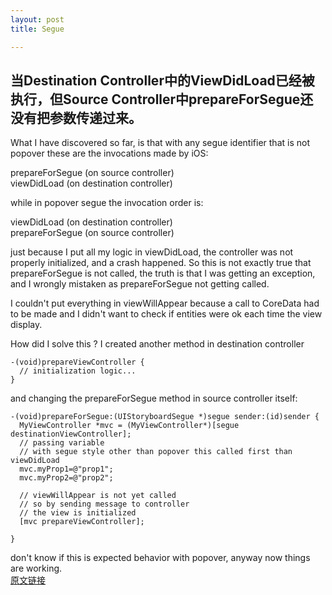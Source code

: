 ```yaml
---
layout: post
title: Segue 

---
```


## 当Destination Controller中的ViewDidLoad已经被执行，但Source Controller中prepareForSegue还没有把参数传递过来。

What I have discovered so far, is that with any segue identifier that is not popover these are the invocations made by iOS:

prepareForSegue (on source controller)  
viewDidLoad (on destination controller)  
  
while in popover segue the invocation order is:

viewDidLoad (on destination controller)  
prepareForSegue (on source controller)    

just because I put all my logic in viewDidLoad, the controller was not properly initialized, and a crash happened. So this is not exactly true that prepareForSegue is not called, the truth is that I was getting an exception, and I wrongly mistaken as prepareForSegue not getting called.

I couldn't put everything in viewWillAppear because a call to CoreData had to be made and I didn't want to check if entities were ok each time the view display.

How did I solve this ? I created another method in destination controller

	-(void)prepareViewController {
	  // initialization logic...
	}  

and changing the prepareForSegue method in source controller itself:

	-(void)prepareForSegue:(UIStoryboardSegue *)segue sender:(id)sender {
	  MyViewController *mvc = (MyViewController*)[segue destinationViewController];
	  // passing variable 
	  // with segue style other than popover this called first than viewDidLoad
	  mvc.myProp1=@"prop1"; 
	  mvc.myProp2=@"prop2";
	
	  // viewWillAppear is not yet called
	  // so by sending message to controller
	  // the view is initialized
	  [mvc prepareViewController];
	
	}  

don't know if this is expected behavior with popover, anyway now things are working.  
[原文链接](http://stackoverflow.com/questions/8838160/prepareforsegue-is-not-called-after-performseguewithidentifier-with-popover-st)